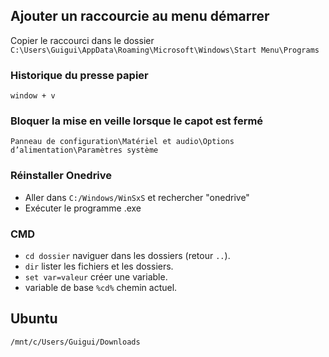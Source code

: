## Ajouter un raccourcie au menu démarrer 

Copier le raccourci dans le dossier `C:\Users\Guigui\AppData\Roaming\Microsoft\Windows\Start Menu\Programs`

### Historique du presse papier

`window + v`

### Bloquer la mise en veille lorsque le capot est fermé

`Panneau de configuration\Matériel et audio\Options d’alimentation\Paramètres système`

### Réinstaller Onedrive

* Aller dans `C:/Windows/WinSxS` et rechercher "onedrive"
* Exécuter le programme .exe

### CMD

* `cd dossier` naviguer dans les dossiers (retour `..`).
* `dir` lister les fichiers et les dossiers.
* `set var=valeur` créer une variable.
* variable de base `%cd%` chemin actuel.

## Ubuntu

`/mnt/c/Users/Guigui/Downloads`